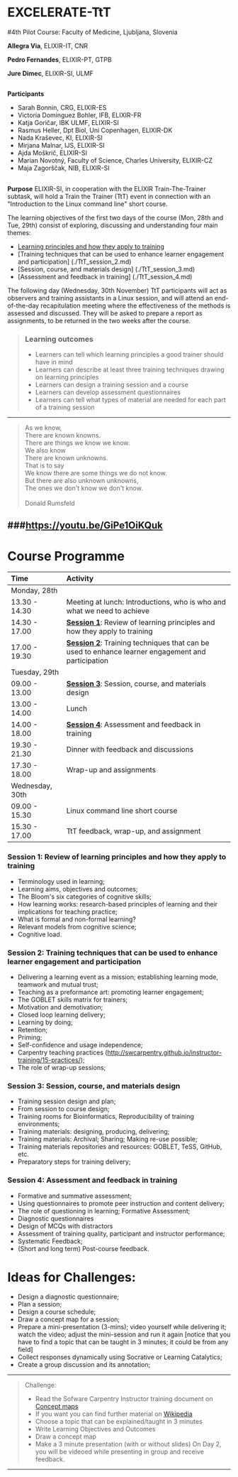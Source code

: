 # EXCELERATE-TtT

#4th Pilot Course: Faculty of Medicine, Ljubljana, Slovenia

**Allegra Via**, ELIXIR-IT, CNR

**Pedro Fernandes**, ELIXIR-PT, GTPB

**Jure Dimec**, ELIXIR-SI, ULMF


##

**Participants**
* Sarah Bonnin, CRG, ELIXIR-ES
* Victoria Dominguez Bohler, IFB, ELIXIR-FR
* Katja Goričar, IBK ULMF, ELIXIR-SI
* Rasmus Heller, Dpt Biol, Uni Copenhagen, ELIXIR-DK
* Nada Kraševec, KI, ELIXIR-SI
* Mirjana Malnar, IJS, ELIXIR-SI
* Ajda Moškrič, ELIXIR-SI
* Marian Novotný, Faculty of Science, Charles University, ELIXIR-CZ
* Maja Zagorščak, NIB, ELIXIR-SI

##

**Purpose**
ELIXIR-SI, in cooperation with the ELIXIR Train-The-Trainer subtask, will hold a Train the Trainer (TtT) event in connection with an "Introduction to the Linux command line" short course. 

The learning objectives of the first two days of the course (Mon, 28th and Tue, 29th) consist of exploring, discussing and understanding four main themes: 

* [Learning principles and how they apply to training](./TtT_session_1.md)
* [Training techniques that can be used to enhance learner engagement and participation] (./TtT_session_2.md)
* [Session, course, and materials design] (./TtT_session_3.md)
* [Assessment and feedback in training] (./TtT_session_4.md)

The following day (Wednesday, 30th November) TtT participants will act as observers and training assistants in a Linux session, and will attend an end-of-the-day recapitulation meeting where the effectiveness of the methods is assessed and discussed. They will be asked to prepare a report as assignments, to be returned in the two weeks after the course.

> ### Learning outcomes
> * Learners can tell which learning principles a good trainer should have in mind
> * Learners can describe at least three training techniques drawing on learning principles
> * Learners can design a training session and a course
> * Learners can develop assessment questionnaires
> * Learners can tell what types of material are needed for each part of a training session 

---
> As we know,<br>
> There are known knowns.<br>
> There are things we know we know.<br>
> We also know<br>
> There are known unknowns.<br>
> That is to say<br>
> We know there are some things we do not know.<br>
> But there are also unknown unknowns,<br>
> The ones we don't know we don't know.<br>
><br>
>                            Donald Rumsfeld
>
###https://youtu.be/GiPe1OiKQuk
---

# Course Programme

 Time | Activity
:-------------|:----------------
Monday, 28th          |
13.30 - 14.30         | Meeting at lunch: Introductions, who is who and what we need to achieve
14.30 - 17.00         | [**Session 1**](./TtT_session_1.md): Review of learning principles and how they apply to training 
17.00 - 19.30         | [**Session 2**](./TtT_session_2.md): Training techniques that can be used to enhance learner engagement and participation
Tuesday, 29th         |
09.00 - 13.00          | [**Session 3**](./TtT_session_3.md): Session, course, and materials design
13.00 - 14.00         | Lunch
14.00 - 18.00         | [**Session 4**](./TtT_session_4.md): Assessment and feedback in training
19.30 - 21.30         | Dinner with feedback and discussions
17.30 - 18.00         | Wrap-up and assignments
Wednesday, 30th       |
09.00 - 15.30          | Linux command line short course
15.30 - 17.00          | TtT feedback, wrap-up, and assignment
 
### Session 1: Review of learning principles and how they apply to training

 * Terminology used in learning;
 * Learning aims, objectives and outcomes;
 * The Bloom's six categories of cognitive skills;
 * How learning works: research-based principles of learning and their implications for teaching practice;
 * What is formal and non-formal learning?
 * Relevant models from cognitive science;
 * Cognitive load.

### Session 2: Training techniques that can be used to enhance learner engagement and participation
 * Delivering a learning event as a mission; establishing learning mode, teamwork and mutual trust;
 * Teaching as a preformance art: promoting learner engagement;
 * The GOBLET skills matrix for trainers;
 * Motivation and demotivation;
 * Closed loop learning delivery;
 * Learning by doing;
 * Retention;
 * Priming; 
 * Self-confidence and usage independence;
 * Carpentry teaching practices (http://swcarpentry.github.io/instructor-training/15-practices/);
 * The role of wrap-up sessions;

### Session 3: Session, course, and materials design
* Training session design and plan;
* From session to course design;
* Training rooms for Bioinformatics, Reproducibility of training environments;
* Training materials: designing, producing, delivering;
* Training materials: Archival; Sharing; Making re-use possible;
* Training materials repositories and resources: GOBLET, TeSS, GitHub, etc.
* Preparatory steps for training delivery;

### Session 4: Assessment and feedback in training
* Formative and summative assessment;
* Using questionnaires to promote peer instruction and content delivery;
* The role of questioning in learning; Formative Assessment;
* Diagnostic questionnaires
* Design of MCQs with distractors
* Assessment of training quality, participant and instructor performance;
* Systematic Feedback;
* (Short and long term) Post-course feedback.

# Ideas for Challenges:

  * Design a diagnostic questionnaire;
  * Plan a session;
  * Design a course schedule;
  * Draw a concept map for a session;
  * Prepare a mini-presentation (3-mins); video yourself while delivering it; watch the video; adjust the mini-session and run it again [notice that you have to find a topic that can be taught in 3 minutes; it could be from any field]
  * Collect responses dynamically using Socrative or Learning Catalytics;
  * Create a group discussion and its annotation;
  
---
> Challenge:
> * Read the Sofware Carpentry Instructor training document on [Concept maps](https://github.com/swcarpentry/instructor-training/blob/gh-pages/_episodes/08-memory.md)
> * If you want you can find further material on [Wikipedia](https://en.wikipedia.org/wiki/Concept_map)
> * Choose a topic that can be explained/taught in 3 minutes
> * Write Learning Objectives and Outcomes 
> * Draw a concept map
> * Make a 3 minute presentation (with or without slides)
> On Day 2, you will be videoed while presenting in group and receive feedback.
>
---

